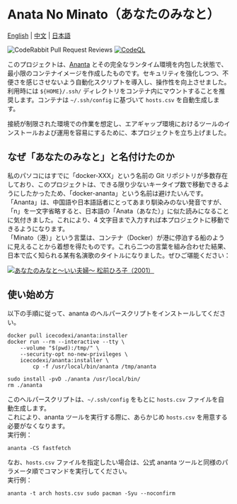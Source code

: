 # Anata No Minato（あなたのみなと）

[English](README.md) | [中文](README_zh-Hans.md) | [日本語](README_ja.md)  
  
![CodeRabbit Pull Request Reviews](https://img.shields.io/coderabbit/prs/github/IceCodeNew/anata-no-minato?utm_source=oss&utm_medium=github&utm_campaign=IceCodeNew%2Fanata-no-minato&labelColor=171717&color=FF570A&link=https%3A%2F%2Fcoderabbit.ai&label=CodeRabbit+Reviews)
[![CodeQL](https://github.com/IceCodeNew/anata-no-minato/actions/workflows/github-code-scanning/codeql/badge.svg)](https://github.com/IceCodeNew/anata-no-minato/actions/workflows/github-code-scanning/codeql)
  
このプロジェクトは、[Ananta](https://github.com/cwt/ananta) とその完全なランタイム環境を内包した状態で、最小限のコンテナイメージを作成したものです。セキュリティを強化しつつ、不便さを感じさせないよう自動化スクリプトを導入し、操作性を向上させました。  
利用時には `${HOME}/.ssh/` ディレクトリをコンテナ内にマウントすることを推奨します。コンテナは `~/.ssh/config` に基づいて `hosts.csv` を自動生成します。  
  
接続が制限された環境での作業を想定し、エアギャップ環境におけるツールのインストールおよび運用を容易にするために、本プロジェクトを立ち上げました。  

## なぜ「あなたのみなと」と名付けたのか

私のパソコにはすでに「docker-XXX」という名前の Git リポジトリが多数存在しており、このプロジェクトは、できる限り少ないキータイプ数で移動できるようにしたかったため、「docker-ananta」という名前は避けたいんです。  
「Ananta」は、中国語や日本語話者にとってあまり馴染みのない発音ですが、「n」を一文字省略すると、日本語の「Anata（あなた）」に似た読みになることに気付きました。これにより、4 文字目まで入力すれば本プロジェクトに移動できるようになります。  
「Minato（港）」という言葉は、コンテナ（Docker）が港に停泊する船のように見えることから着想を得たものです。これら二つの言葉を組み合わせた結果、日本で広く知られる某有名演歌のタイトルになりました。ぜひご堪能ください：  
  
[![あなたのみなと～いい夫婦～ 松前ひろ子（2001）](https://i.ytimg.com/vi/sCRvjlTX8Fw/maxresdefault.jpg)](https://youtu.be/sCRvjlTX8Fw)

## 使い始め方

以下の手順に従って、ananta のヘルパースクリプトをインストールしてください。  

```shell
docker pull icecodexi/ananta:installer
docker run --rm --interactive --tty \
    --volume "$(pwd):/tmp/" \
    --security-opt no-new-privileges \
    icecodexi/ananta:installer \
        cp -f /usr/local/bin/ananta /tmp/ananta

sudo install -pvD ./ananta /usr/local/bin/
rm ./ananta
```

このヘルパースクリプトは、`~/.ssh/config` をもとに `hosts.csv` ファイルを自動生成します。  
これにより、ananta ツールを実行する際に、あらかじめ `hosts.csv` を用意する必要がなくなります。  
実行例：  

```shell
ananta -CS fastfetch
```

なお、`hosts.csv` ファイルを指定したい場合は、公式 ananta ツールと同様のパラメータ順でコマンドを実行してください。  
実行例：  

```shell
ananta -t arch hosts.csv sudo pacman -Syu --noconfirm
```
